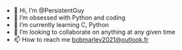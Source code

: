 - 👋 Hi, I’m @PersistentGuy
- 👀 I’m obsessed with Python and coding
- 🌱 I’m currently learning C, Python
- 💞️ I’m looking to collaborate on anything at any given time
- 📫 How to reach me bobmarley2021@outlook.fr

<!---
PersistentGuy/PersistentGuy is a ✨ special ✨ repository because its `README.md` (this file) appears on your GitHub profile.
You can click the Preview link to take a look at your changes.
--->

